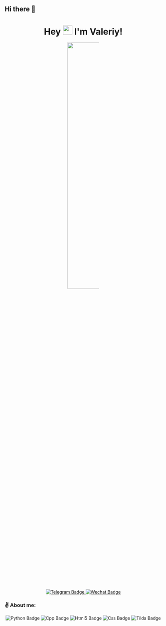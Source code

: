 

## Hi there 👋
<h1 align="center">Hey <img src="https://user-images.githubusercontent.com/74038190/214644152-52f47eb3-5e31-4f47-8758-05c9468d5596.gif" width="30"> I'm Valeriy!</h1>



<div align="center">
  <img src="https://media2.giphy.com/media/v1.Y2lkPTc5MGI3NjExa2hxeHJiN2Y3ZTIxdG0zMGozdTkyb2xtYnM5dXB0MWl5MTlzeGl2ciZlcD12MV9pbnRlcm5hbF9naWZfYnlfaWQmY3Q9cw/gjrYDwbjnK8x36xZIO/giphy.gif" width="45%">
</div>
<div id="badges" align="center" style="padding: 0; margin: 0;">
  <a href="https://t.me/GiperVice">
    <img src="https://img.shields.io/badge/Telegram-blue?style=for-the-badge&logo=Telegram&logoColor=white" alt="Telegram Badge"/>
  </a>
  <a href="https://u.wechat.com/kJnoCRmMDpHTYgcL8kJfLLE" align="center">
    <img src="https://img.shields.io/badge/Wechat-green?style=for-the-badge&logo=Wechat&logoColor=white" alt="Wechat Badge"/>
  </a>
</div>

<h3 align="left"> ✌ About me:</h3>
<div id="badges" align="center">
    <a><img src="https://img.shields.io/badge/Python-3776AB?style=flat&logo=python&logoColor=white&logoSize=200" alt="Python Badge"/></a>
    <a><img src="https://img.shields.io/badge/C%2B%2B-00599C?style=flat&logo=cplusplus" alt="Cpp Badge"/></a>
    <a><img src="https://img.shields.io/badge/HTML5-E34F26?style=flat&logo=html5&logoColor=white&logoSize=200" alt="Html5 Badge"/></a>
    <a><img src="https://img.shields.io/badge/CSS-663399?style=flat&logo=css" alt="Css Badge"/></a>
    <a><img src="https://img.shields.io/badge/Tilda-FFA282?style=flat&logo=tildapublishing&logoColor=white&logoSize=200" alt="Tilda Badge"/></a>
</div>


<!--
**Qveezo/Qveezo** is a ✨ _special_ ✨ repository because its `README.md` (this file) appears on your GitHub profile.

CSS
https://img.shields.io/badge/CSS-663399?style=flat&logo=css
HTML5
https://img.shields.io/badge/HTML5-E34F26?style=flat&logo=html5
Python
https://img.shields.io/badge/python-3776AB?style=flat&logo=python
Jupyter-notebook
https://img.shields.io/badge/Jupyter-F37626?style=flat&logo=jupyter
C++
https://img.shields.io/badge/C%2B%2B-00599C?style=flat&logo=cplusplus
Tilda
https://img.shields.io/badge/Tilda-FFA282?style=flat&logo=tildapublishing&logoColor=white&logoSize=200


    ul {
      list-style: none; /* Убирает маркеры списка */
      padding: 0; /* Убирает стандартный отступ */
    }
    li {
      display: inline-block; /* Располагает элементы списка в одну строку */
      margin-right: 10px; /* Добавляет отступ между элементами */
    }




Here are some ideas to get you started:

- 🔭 I’m currently working on ...
- 🌱 I’m currently learning ...
- 👯 I’m looking to collaborate on ...
- 🤔 I’m looking for help with ...
- 💬 Ask me about ...
- 📫 How to reach me: ...
- 😄 Pronouns: ...
- ⚡ Fun fact: ...
-->
